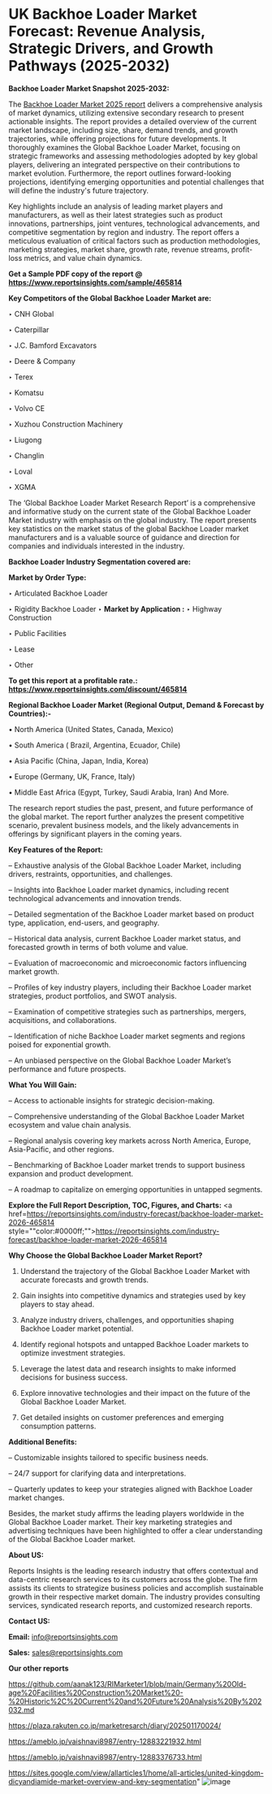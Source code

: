 # UK Backhoe Loader Market Forecast: Revenue Analysis, Strategic Drivers, and Growth Pathways (2025-2032)

<strong>Backhoe Loader Market Snapshot 2025-2032:</strong>

The <a href=https://www.reportsinsights.com/sample/465814>Backhoe Loader Market 2025 report</a> delivers a comprehensive analysis of market dynamics, utilizing extensive secondary research to present actionable insights. The report provides a detailed overview of the current market landscape, including size, share, demand trends, and growth trajectories, while offering projections for future developments. It thoroughly examines the Global Backhoe Loader Market, focusing on strategic frameworks and assessing methodologies adopted by key global players, delivering an integrated perspective on their contributions to market evolution. Furthermore, the report outlines forward-looking projections, identifying emerging opportunities and potential challenges that will define the industry's future trajectory.

Key highlights include an analysis of leading market players and manufacturers, as well as their latest strategies such as product innovations, partnerships, joint ventures, technological advancements, and competitive segmentation by region and industry. The report offers a meticulous evaluation of critical factors such as production methodologies, marketing strategies, market share, growth rate, revenue streams, profit-loss metrics, and value chain dynamics.

<strong>Get a Sample PDF copy of the report @ <a href=https://www.reportsinsights.com/sample/465814 style=color:#0000ff;>https://www.reportsinsights.com/sample/465814</a></strong>

<strong>Key Competitors of the Global Backhoe Loader Market are:</strong>

‣ CNH Global

‣ Caterpillar

‣ J.C. Bamford Excavators

‣ Deere & Company

‣ Terex

‣ Komatsu

‣ Volvo CE

‣ Xuzhou Construction Machinery

‣ Liugong

‣ Changlin

‣ Loval

‣ XGMA

The ‘Global Backhoe Loader Market Research Report’ is a comprehensive and informative study on the current state of the Global Backhoe Loader Market industry with emphasis on the global industry. The report presents key statistics on the market status of the global Backhoe Loader market manufacturers and is a valuable source of guidance and direction for companies and individuals interested in the industry.

<strong>Backhoe Loader Industry Segmentation covered are:</strong>

<strong>Market by Order Type: </strong>

‣ Articulated Backhoe Loader

‣ Rigidity Backhoe Loader
‣ 
<strong>Market by Application :</strong>
‣ Highway Construction

‣ Public Facilities

‣ Lease

‣ Other

<strong>To get this report at a profitable rate.: <a href=https://www.reportsinsights.com/discount/465814 style=color:#0000ff;>https://www.reportsinsights.com/discount/465814</a></strong>

<strong>Regional Backhoe Loader Market (Regional Output, Demand &amp; Forecast by Countries):-</strong>

• North America (United States, Canada, Mexico)

• South America ( Brazil, Argentina, Ecuador, Chile)

• Asia Pacific (China, Japan, India, Korea)

• Europe (Germany, UK, France, Italy)

• Middle East Africa (Egypt, Turkey, Saudi Arabia, Iran) And More.

The research report studies the past, present, and future performance of the global market. The report further analyzes the present competitive scenario, prevalent business models, and the likely advancements in offerings by significant players in the coming years.

<strong>Key Features of the Report:</strong>

– Exhaustive analysis of the Global Backhoe Loader Market, including drivers, restraints, opportunities, and challenges.

– Insights into Backhoe Loader market dynamics, including recent technological advancements and innovation trends.

– Detailed segmentation of the Backhoe Loader market based on product type, application, end-users, and geography.

– Historical data analysis, current Backhoe Loader market status, and forecasted growth in terms of both volume and value.

– Evaluation of macroeconomic and microeconomic factors influencing market growth.

– Profiles of key industry players, including their Backhoe Loader market strategies, product portfolios, and SWOT analysis.

– Examination of competitive strategies such as partnerships, mergers, acquisitions, and collaborations.

– Identification of niche Backhoe Loader market segments and regions poised for exponential growth.

– An unbiased perspective on the Global Backhoe Loader Market’s performance and future prospects.

<strong>What You Will Gain:</strong>

– Access to actionable insights for strategic decision-making.

– Comprehensive understanding of the Global Backhoe Loader Market ecosystem and value chain analysis.

– Regional analysis covering key markets across North America, Europe, Asia-Pacific, and other regions.

– Benchmarking of Backhoe Loader market trends to support business expansion and product development.

– A roadmap to capitalize on emerging opportunities in untapped segments.

<strong>Explore the Full Report Description, TOC, Figures, and Charts:</strong>
<a href=https://reportsinsights.com/industry-forecast/backhoe-loader-market-2026-465814 style=""color:#0000ff;"">https://reportsinsights.com/industry-forecast/backhoe-loader-market-2026-465814</a>

<strong>Why Choose the Global Backhoe Loader Market Report?</strong>

1. Understand the trajectory of the Global Backhoe Loader Market with accurate forecasts and growth trends.

2. Gain insights into competitive dynamics and strategies used by key players to stay ahead.

3. Analyze industry drivers, challenges, and opportunities shaping Backhoe Loader market potential.

4. Identify regional hotspots and untapped Backhoe Loader markets to optimize investment strategies.

5. Leverage the latest data and research insights to make informed decisions for business success.

6. Explore innovative technologies and their impact on the future of the Global Backhoe Loader Market.

7. Get detailed insights on customer preferences and emerging consumption patterns.

<strong>Additional Benefits:</strong>

– Customizable insights tailored to specific business needs.

– 24/7 support for clarifying data and interpretations.

– Quarterly updates to keep your strategies aligned with Backhoe Loader market changes.

Besides, the market study affirms the leading players worldwide in the Global Backhoe Loader market. Their key marketing strategies and advertising techniques have been highlighted to offer a clear understanding of the Global Backhoe Loader market.

<strong><strong>About US</strong>:</strong>

Reports Insights is the leading research industry that offers contextual and data-centric research services to its customers across the globe. The firm assists its clients to strategize business policies and accomplish sustainable growth in their respective market domain. The industry provides consulting services, syndicated research reports, and customized research reports.

<strong>Contact US:</strong>

<p class=><b>Email:</b> <a href=mailto:info@reportsinsights.com>info@reportsinsights.com</a></p>
<p class=><b>Sales:</b> <a href=mailto:sales@reportsinsights.com>sales@reportsinsights.com</a></p>

<strong>Our other reports</strong>

<a href=https://github.com/aanak123/RIMarketer1/blob/main/Germany%20Old-age%20Facilities%20Construction%20Market%20-%20Historic%2C%20Current%20and%20Future%20Analysis%20By%202032.md>https://github.com/aanak123/RIMarketer1/blob/main/Germany%20Old-age%20Facilities%20Construction%20Market%20-%20Historic%2C%20Current%20and%20Future%20Analysis%20By%202032.md</a>

<a href=https://plaza.rakuten.co.jp/marketresarch/diary/202501170024/>https://plaza.rakuten.co.jp/marketresarch/diary/202501170024/</a>

<a href=https://ameblo.jp/vaishnavi8987/entry-12883221932.html>https://ameblo.jp/vaishnavi8987/entry-12883221932.html</a>

<a href=https://ameblo.jp/vaishnavi8987/entry-12883376733.html>https://ameblo.jp/vaishnavi8987/entry-12883376733.html</a>

<a href=https://sites.google.com/view/allarticles1/home/all-articles/united-kingdom-dicyandiamide-market-overview-and-key-segmentation>https://sites.google.com/view/allarticles1/home/all-articles/united-kingdom-dicyandiamide-market-overview-and-key-segmentation</a>"
![image](https://github.com/user-attachments/assets/ae6a1c44-461e-4a7b-a9b0-74b233018d68)
